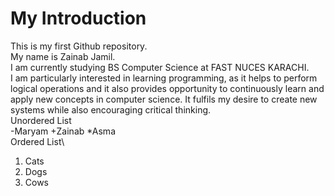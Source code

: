 # My Introduction

This is my first Github repository.
<br>
My name is Zainab Jamil.
<br>
I am currently studying BS Computer Science at FAST NUCES KARACHI.
<br>
I am particularly interested in learning programming, as it helps to perform logical operations and it also provides opportunity to continuously learn and apply new concepts in computer science.
It fulfils my desire to create new systems while also encouraging critical thinking.
<br>
Unordered List\
-Maryam
+Zainab
*Asma\
Ordered List\
1. Cats
2. Dogs
3. Cows

